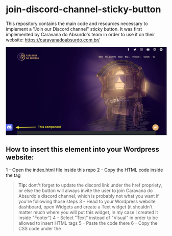 # join-discord-channel-sticky-button
This repository contains the main code and resources necessary to implement a "Join our Discord channel" sticky button. It was first implemented by Caravana do Absurdo's team in order to use it on their website:
https://caravanadoabsurdo.com.br/

![Element screenshot](https://github.com/caravana-do-absurdo/join-discord-channel-sticky-button/blob/main/res/img/discord-sticky-button-screenshot.png?raw=true)

## How to insert this element into your Wordpress website:
1 - Open the index.html file inside this repo
2 - Copy the HTML code inside the <body> tag
> **Tip:** dont't forget to update the discord link under the href propriety, or else the button will always invite the user to join Caravana do Absurdo's discord channel, which is probably not what you want if you're following those steps
3 - Head to your Wordpress website dashboard, open Widgets and create a Text widget (it shouldn't matter much where you will put this widget, in my case I created it inside "Footer")
4 - Select "Text" instead of "Visual" in order to be allowed to insert HTML tags
5 - Paste the code there
6 - Copy the CSS code under the <style> tag
7 - Paste those classes where your site allows you to paste custom CSS classes (in my case, I installed the plugin [Simple Custom CSS](https://wordpress.org/plugins/simple-custom-css/) and pasted all my CSS code there)
